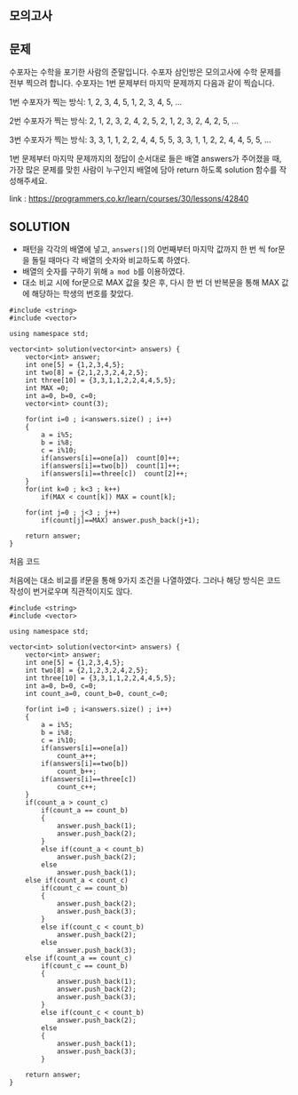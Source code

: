 모의고사
---------
문제
----
수포자는 수학을 포기한 사람의 준말입니다. 
수포자 삼인방은 모의고사에 수학 문제를 전부 찍으려 합니다. 
수포자는 1번 문제부터 마지막 문제까지 다음과 같이 찍습니다.

1번 수포자가 찍는 방식: 1, 2, 3, 4, 5, 1, 2, 3, 4, 5, ...

2번 수포자가 찍는 방식: 2, 1, 2, 3, 2, 4, 2, 5, 2, 1, 2, 3, 2, 4, 2, 5, ...

3번 수포자가 찍는 방식: 3, 3, 1, 1, 2, 2, 4, 4, 5, 5, 3, 3, 1, 1, 2, 2, 4, 4, 5, 5, ...

1번 문제부터 마지막 문제까지의 정답이 순서대로 들은 배열 answers가 주어졌을 때, 
가장 많은 문제를 맞힌 사람이 누구인지 배열에 담아 return 하도록 solution 함수를 작성해주세요.

link : <https://programmers.co.kr/learn/courses/30/lessons/42840>

SOLUTION
---------

* 패턴을 각각의 배열에 넣고, `answers[]`의 0번째부터 마지막 값까지 한 번 씩 for문을 돌릴 때마다 각 배열의 숫자와 비교하도록 하였다.
* 배열의 숫자를 구하기 위해 `a mod b`를 이용하였다.
* 대소 비교 시에 for문으로 MAX 값을 찾은 후, 다시 한 번 더 반복문을 통해 MAX 값에 해당하는 학생의 번호를 찾았다.


```{.cpp}
#include <string>
#include <vector>

using namespace std;

vector<int> solution(vector<int> answers) {
    vector<int> answer;
    int one[5] = {1,2,3,4,5};
    int two[8] = {2,1,2,3,2,4,2,5};
    int three[10] = {3,3,1,1,2,2,4,4,5,5};
    int MAX =0;
    int a=0, b=0, c=0;
    vector<int> count(3);
    
    for(int i=0 ; i<answers.size() ; i++)
    {
        a = i%5;
        b = i%8;
        c = i%10;
        if(answers[i]==one[a])  count[0]++;
        if(answers[i]==two[b])  count[1]++;
        if(answers[i]==three[c])  count[2]++;
    }
    for(int k=0 ; k<3 ; k++)
        if(MAX < count[k]) MAX = count[k];

    for(int j=0 ; j<3 ; j++)
        if(count[j]==MAX) answer.push_back(j+1);
  
    return answer;
}
```

처음 코드

처음에는 대소 비교를 if문을 통해 9가지 조건을 나열하였다. 그러나 해당 방식은 코드 작성이 번거로우며 직관적이지도 않다.

```{.cpp}
#include <string>
#include <vector>

using namespace std;

vector<int> solution(vector<int> answers) {
    vector<int> answer;
    int one[5] = {1,2,3,4,5};
    int two[8] = {2,1,2,3,2,4,2,5};
    int three[10] = {3,3,1,1,2,2,4,4,5,5};
    int a=0, b=0, c=0;
    int count_a=0, count_b=0, count_c=0;
    
    for(int i=0 ; i<answers.size() ; i++)
    {
        a = i%5;
        b = i%8;
        c = i%10;
        if(answers[i]==one[a])
            count_a++;
        if(answers[i]==two[b])
            count_b++;
        if(answers[i]==three[c])
            count_c++;
    }
    if(count_a > count_c)
        if(count_a == count_b)
        {
            answer.push_back(1);
            answer.push_back(2);
        }
        else if(count_a < count_b)
            answer.push_back(2);
        else
            answer.push_back(1);
    else if(count_a < count_c)
        if(count_c == count_b)
        {
            answer.push_back(2);
            answer.push_back(3);
        }
        else if(count_c < count_b)
            answer.push_back(2);
        else
            answer.push_back(3);
    else if(count_a == count_c)
        if(count_c == count_b)
        {
            answer.push_back(1);
            answer.push_back(2);
            answer.push_back(3);
        }
        else if(count_c < count_b)
            answer.push_back(2);
        else
        {
            answer.push_back(1);
            answer.push_back(3);
        }

    return answer;
}
```
